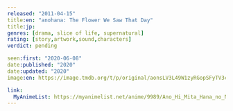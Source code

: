 ```yaml
---
released: "2011-04-15"
title:en: "anohana: The Flower We Saw That Day"
title:jp:
genres: [drama, slice of life, supernatural]
rating: [story,artwork,sound,characters]
verdict: pending

seen:first: "2020-06-08"
date:published: "2020"
date:updated: "2020"
image:en: https://image.tmdb.org/t/p/original/aonsLV3L49W1zyRGopSFyTV3cOu.jpg

link:
  MyAnimeList: https://myanimelist.net/anime/9989/Ano_Hi_Mita_Hana_no_Namae_wo_Bokutachi_wa_Mada_Shiranai
---
```

